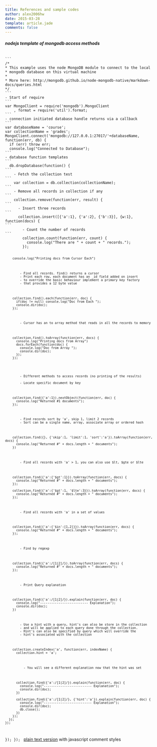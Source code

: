 ```yaml
---
title: References and sample codes
author: alex2006hw
date: 2015-03-28
template: article.jade
comments: false
---
```


##### nodejs template of mongodb access methods
<code>
```
/*
* This example uses the node MongoDB module to connect to the local
* mongodb database on this virtual machine
*
* More here: http://mongodb.github.io/node-mongodb-native/markdown-docs/queries.html
*/
```
- Start of require
```
var MongoClient = require('mongodb').MongoClient
    , format = require('util').format;
```
- connection initiated database handle returns via a callback
```
var databaseName = 'course';
var collectionName = 'grades';
MongoClient.connect('mongodb://127.0.0.1:27017/'+databaseName, function(err, db) {
  if (err) throw err;
  console.log("Connected to Database");
```
- database function templates
```
  db.dropDatabase(function() {
```
    - Fetch the collection test
```
    var collection = db.collection(collectionName);
```
    - Remove all records in collection if any
```
    collection.remove(function(err, result) {
```
      - Insert three records
```
      collection.insert([{'a':1}, {'a':2}, {'b':3}], {w:1}, function(docs) {
```
        - Count the number of records
```
        collection.count(function(err, count) {
          console.log("There are " + count + " records.");
        });
        
        console.log("Printing docs from Cursor Each")
```
        - Find all records. find() returns a cursor
        - Print each row, each document has an _id field added on insert
        - to override the basic behaviour implement a primary key factory
        - that provides a 12 byte value
```
        collection.find().each(function(err, doc) {
          if(doc != null) console.log("Doc from Each ");
          console.dir(doc);
        });
```
        - Cursor has an to array method that reads in all the records to memory
```
        collection.find().toArray(function(err, docs) {
          console.log("Printing docs from Array")
          docs.forEach(function(doc) {
            console.log("Doc from Array ");
            console.dir(doc);
          });
        });
```
        
        - Different methods to access records (no printing of the results)
        
        - Locate specific document by key
```
        collection.find({'a':1}).nextObject(function(err, doc) {            
          console.log("Returned #1 documents");
        });
        
```
        - Find records sort by 'a', skip 1, limit 2 records
        - Sort can be a single name, array, associate array or ordered hash
```
        collection.find({}, {'skip':1, 'limit':1, 'sort':'a'}).toArray(function(err, docs) {            
          console.log("Returned #" + docs.length + " documents");
        })          
        
```
        - Find all records with 'a' > 1, you can also use $lt, $gte or $lte
```
        collection.find({'a':{'$gt':1}}).toArray(function(err, docs) {
          console.log("Returned #" + docs.length + " documents");
        });
        
        collection.find({'a':{'$gt':1, '$lte':3}}).toArray(function(err, docs) {
          console.log("Returned #" + docs.length + " documents");
        });          
        
```
        - Find all records with 'a' in a set of values
```
        collection.find({'a':{'$in':[1,2]}}).toArray(function(err, docs) {
          console.log("Returned #" + docs.length + " documents");
        });          
        
```
        - Find by regexp
```
        collection.find({'a':/[1|2]/}).toArray(function(err, docs) {
          console.log("Returned #" + docs.length + " documents");
        });          

```
        - Print Query explanation
```
        collection.find({'a':/[1|2]/}).explain(function(err, doc) {
          console.log("-------------------------- Explanation");
          console.dir(doc);
        })

```
        - Use a hint with a query, hint's can also be store in the collection
        - and will be applied to each query done through the collection.
        - Hint's can also be specified by query which will override the 
        - hint's associated with the collection
```
        collection.createIndex('a', function(err, indexName) {
          collection.hint = 'a';

```
          - You will see a different explanation now that the hint was set
```
          collection.find({'a':/[1|2]/}).explain(function(err, doc) {
            console.log("-------------------------- Explanation");
            console.dir(doc);
          })

          collection.find({'a':/[1|2]/}, {'hint':'a'}).explain(function(err, doc) {
            console.log("-------------------------- Explanation");
            console.dir(doc);
            db.close();
          })
        });    
      });
    });    
  });
});
</code>
[plain text version](/articles/todo/references-text.html) with javascript comment styles
